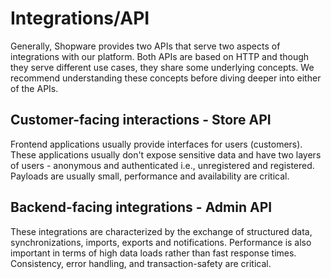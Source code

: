 # Integrations/API

Generally, Shopware provides two APIs that serve two aspects of integrations with our platform. Both APIs are based on HTTP and though they serve different use cases, they share some underlying concepts. We recommend understanding these concepts before diving deeper into either of the APIs.

<PageRef page="general-concepts/" />

## Customer-facing interactions - Store API

Frontend applications usually provide interfaces for users \(customers\). These applications usually don't expose sensitive data and have two layers of users - anonymous and authenticated i.e., unregistered and registered. Payloads are usually small, performance and availability are critical.

<PageRef page="https://shopware.stoplight.io/docs/store-api/storeapi.json" title="Store API Endpoint Reference" target="_blank" />

## Backend-facing integrations - Admin API

These integrations are characterized by the exchange of structured data, synchronizations, imports, exports and notifications. Performance is also important in terms of high data loads rather than fast response times. Consistency, error handling, and transaction-safety are critical.

<PageRef page="https://shopware.stoplight.io/docs/admin-api/adminapi.json" title="Endpoint Admin API Reference" target="_blank" />

